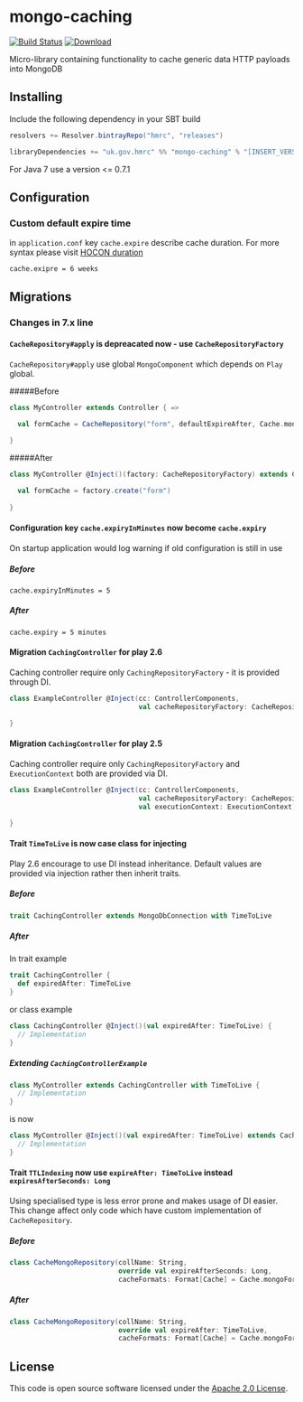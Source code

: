 # mongo-caching

[![Build Status](https://travis-ci.org/hmrc/mongo-caching.svg?branch=master)](https://travis-ci.org/hmrc/mongo-caching) [ ![Download](https://api.bintray.com/packages/hmrc/releases/mongo-caching/images/download.svg) ](https://bintray.com/hmrc/releases/mongo-caching/_latestVersion)

Micro-library containing functionality to cache generic data HTTP payloads into MongoDB

## Installing

Include the following dependency in your SBT build

``` scala
resolvers += Resolver.bintrayRepo("hmrc", "releases")

libraryDependencies += "uk.gov.hmrc" %% "mongo-caching" % "[INSERT_VERSION]"
```
For Java 7 use a version <= 0.7.1

## Configuration

### Custom default expire time
in `application.conf` key `cache.expire` describe cache duration. 
For more syntax please visit [HOCON duration](https://github.com/lightbend/config/blob/master/HOCON.md#duration-format)
```
cache.exipre = 6 weeks
```

## Migrations

### Changes in 7.x line

#### `CacheRepository#apply` is depreacated now - use `CacheRepositoryFactory` 
`CacheRepository#apply` use  global `MongoComponent` which depends on `Play` global. 

#####Before
```scala
class MyController extends Controller { =>

  val formCache = CacheRepository("form", defaultExpireAfter, Cache.mongoFormats) 
  
}
```

#####After
```scala
class MyController @Inject()(factory: CacheRepositoryFactory) extends Controller { =>

  val formCache = factory.create("form") 
  
}
```

#### Configuration key `cache.expiryInMinutes` now become `cache.expiry`

On startup application would log warning if old configuration is still in use

##### Before 

```hocon
cache.expiryInMinutes = 5
```

##### After

```hocon
cache.expiry = 5 minutes
```

#### Migration `CachingController` for play 2.6

Caching controller require only `CachingRepositoryFactory` - it is provided through DI.

```scala
class ExampleController @Inject(cc: ControllerComponents,
                                val cacheRepositoryFactory: CacheRepositoryFactory) extends AbstractController(cc) with CachingController {

}
```

#### Migration `CachingController` for play 2.5

Caching controller require only `CachingRepositoryFactory` and `ExecutionContext` both are provided via DI.

```scala
class ExampleController @Inject(cc: ControllerComponents,
                                val cacheRepositoryFactory: CacheRepositoryFactory,
                                val executionContext: ExecutionContext) extends Controller with CachingController {

}
```

#### Trait `TimeToLive` is now case class for injecting

Play 2.6 encourage to use DI instead inheritance. Default values are provided via injection rather then inherit traits.

##### Before

```scala
trait CachingController extends MongoDbConnection with TimeToLive 
```
##### After
In trait example 
```scala
trait CachingController {
  def expiredAfter: TimeToLive
}
```
or class example
```scala
class CachingController @Inject()(val expiredAfter: TimeToLive) {
  // Implementation 
}
```

##### Extending `CachingControllerExample`
```scala
class MyController extends CachingController with TimeToLive {
  // Implementation 
}
```

is now

```scala
class MyController @Inject()(val expiredAfter: TimeToLive) extends CachingController {
  // Implementation 
}
````

####

#### Trait `TTLIndexing` now use `expireAfter: TimeToLive` instead `expiresAfterSeconds: Long`

Using specialised type is less error prone and makes usage of DI easier. This change affect only code which
have custom implementation of `CacheRepository`. 

##### Before

```scala
class CacheMongoRepository(collName: String,
                           override val expireAfterSeconds: Long,
                           cacheFormats: Format[Cache] = Cache.mongoFormats)(implicit mongo: () => DB, ec: ExecutionContext)
```

##### After
```scala
class CacheMongoRepository(collName: String,
                           override val expireAfter: TimeToLive,
                           cacheFormats: Format[Cache] = Cache.mongoFormats)(implicit mongo: () => DB, ec: ExecutionContext)
```



## License ##
 
This code is open source software licensed under the [Apache 2.0 License]("http://www.apache.org/licenses/LICENSE-2.0.html").


